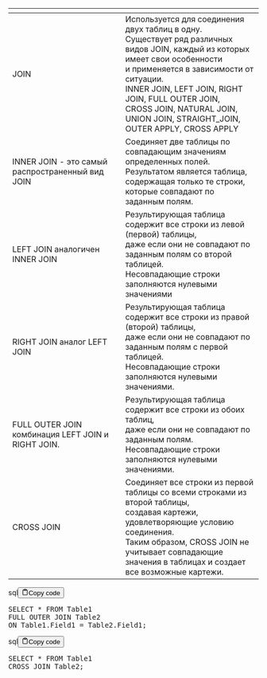 <table>
<thead>
<tr>
<th></th>
<th></th>
</tr>
</thead>
<tbody>
<tr>
<td>JOIN</td>
<td>Используется для соединения двух таблиц в одну.<br>Существует ряд различных видов JOIN, каждый из которых имеет свои особенности<br>и применяется в зависимости от ситуации.<br>INNER JOIN, LEFT JOIN, RIGHT JOIN, FULL OUTER JOIN,<br>CROSS JOIN, NATURAL JOIN, UNION JOIN, STRAIGHT_JOIN, OUTER APPLY, CROSS APPLY</td>
</tr>
<tr>
<td>INNER JOIN - это самый распространенный вид JOIN</td>
<td>Соединяет две таблицы по совпадающим значениям определенных полей.<br>Результатом является таблица, содержащая только те строки,<br>которые совпадают по заданным полям.</td>
</tr>
<tr>
<td>LEFT JOIN аналогичен INNER JOIN</td>
<td>Результирующая таблица содержит все строки из левой (первой) таблицы,<br>даже если они не совпадают по заданным полям со второй таблицей.<br>Несовпадающие строки заполняются нулевыми значениями</td>
</tr>
<tr>
<td>RIGHT JOIN аналог LEFT JOIN</td>
<td>Результирующая таблица содержит все строки из правой (второй) таблицы,<br>даже если они не совпадают по заданным полям с первой таблицей.<br>Несовпадающие строки заполняются нулевыми значениями.</td>
</tr>
<tr>
<td>FULL OUTER JOIN комбинация LEFT JOIN и RIGHT JOIN.</td>
<td>Результирующая таблица содержит все строки из обоих таблиц,<br>даже если они не совпадают по заданным полям.<br>Несовпадающие строки заполняются нулевыми значениями.</td>
</tr>
<tr>
<td>CROSS JOIN</td>
<td>Cоединяет все строки из первой таблицы со всеми строками из второй таблицы,<br>создавая картежи, удовлетворяющие условию соединения.<br>Таким образом, CROSS JOIN не учитывает совпадающие<br>значения в таблицах и создает все возможные картежи.</td>
</tr>
</tbody>
</table>
<div class="code-element"><div class="lang-line"><text>sql</text><button class="copy-button" id="code546b" onclick="copyCode(code546, code546b)"><svg stroke="currentColor" fill="none" stroke-width="2" viewBox="0 0 24 24" stroke-linecap="round" stroke-linejoin="round" class="h-4 w-4" height="1em" width="1em" xmlns="http://www.w3.org/2000/svg"><path d="M16 4h2a2 2 0 0 1 2 2v14a2 2 0 0 1-2 2H6a2 2 0 0 1-2-2V6a2 2 0 0 1 2-2h2"></path><rect x="8" y="2" width="8" height="4" rx="1" ry="1"></rect></svg><text>Copy code</text></button></div><div class="code" id="code546"><div class="highlight"><pre><span></span><span class="k">SELECT</span><span class="w"> </span><span class="o">*</span><span class="w"> </span><span class="k">FROM</span><span class="w"> </span><span class="n">Table1</span>
<span class="k">FULL</span><span class="w"> </span><span class="k">OUTER</span><span class="w"> </span><span class="k">JOIN</span><span class="w"> </span><span class="n">Table2</span>
<span class="k">ON</span><span class="w"> </span><span class="n">Table1</span><span class="p">.</span><span class="n">Field1</span><span class="w"> </span><span class="o">=</span><span class="w"> </span><span class="n">Table2</span><span class="p">.</span><span class="n">Field1</span><span class="p">;</span>
</pre></div></div></div>

<div class="code-element"><div class="lang-line"><text>sql</text><button class="copy-button" id="code547b" onclick="copyCode(code547, code547b)"><svg stroke="currentColor" fill="none" stroke-width="2" viewBox="0 0 24 24" stroke-linecap="round" stroke-linejoin="round" class="h-4 w-4" height="1em" width="1em" xmlns="http://www.w3.org/2000/svg"><path d="M16 4h2a2 2 0 0 1 2 2v14a2 2 0 0 1-2 2H6a2 2 0 0 1-2-2V6a2 2 0 0 1 2-2h2"></path><rect x="8" y="2" width="8" height="4" rx="1" ry="1"></rect></svg><text>Copy code</text></button></div><div class="code" id="code547"><div class="highlight"><pre><span></span><span class="k">SELECT</span><span class="w"> </span><span class="o">*</span><span class="w"> </span><span class="k">FROM</span><span class="w"> </span><span class="n">Table1</span>
<span class="k">CROSS</span><span class="w"> </span><span class="k">JOIN</span><span class="w"> </span><span class="n">Table2</span><span class="p">;</span>
</pre></div></div></div>
